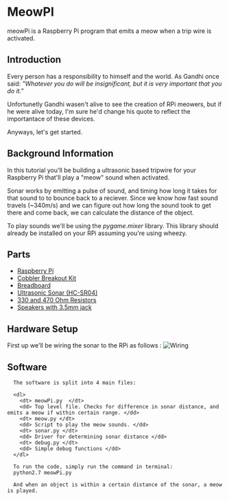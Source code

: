 MeowPI
==========

meowPi is a Raspberry Pi program that emits a meow when a trip wire is activated.

Introduction
-

Every person has a responsibility to himself and the world. As Gandhi once said: <i> "Whatever you do will be insignificant, but it is very important that you do it." </i> 

Unfortunetly Gandhi wasen't alive to see the creation of RPi meowers, but if he were alive today, I'm sure he'd change his quote to reflect the importantace of these devices.

Anyways, let's get started. 

Background Information
-

In this tutorial you'll be building a ultrasonic based tripwire for your Raspberry Pi that'll play a "meow" sound when activated. 
	  
Sonar works by emitting a pulse of sound, and timing how long it takes for that sound to to bounce back to a reciever. Since we know how fast sound travels (~340m/s) and we can figure out how long the sound took to get there and come back, we can calculate the distance of the object. 

To play sounds we'll be using the <i>pygame.mixer</i> library. This library should already be installed on your RPi assuming you're using wheezy. 

Parts 
-	  

* [Raspberry Pi]("http://www.amazon.com/Raspberry-Pi-Model-Revision-512MB/dp/B009SQQF9C/ref=sr_1_1?ie=UTF8&qid=1362138473&sr=8-1&keywords=raspberry+pi")
* [Cobbler Breakout Kit]("http://www.adafruit.com/products/914")
* [Breadboard]("http://www.amazon.com/BB400-Solderless-Plug-BreadBoard-tie-points/dp/B0040Z1ERO/ref=pd_sim_e_3")
* [Ultrasonic Sonar (HC-SR04)]("http://www.amazon.com/Ultrasonic-Module-HC-SR04-Distance-Arduino/dp/B004U8TOE6/ref=sr_1_1?ie=UTF8&qid=1362137669&sr=8-1&keywords=hc-sr04")
* [330 and 470 Ohm Resistors](http://www.amazon.com/Sparkfun-500-4W-Resistor-Kit/dp/B008MH97I4/ref=sr_1_1?s=electronics&ie=UTF8&qid=1362138498&sr=1-1&keywords=resistors")
* [Speakers with 3.5mm jack]("http://www.amazon.com/Logitech-S120-2-0-Multimedia-Speakers/dp/B000R9AAJA/ref=sr_1_2?s=electronics&ie=UTF8&qid=1362138535&sr=1-2&keywords=speakers")

Hardware Setup 
-

First up we'll be wiring the sonar to the RPi as follows : 
![Wiring]("../assets/img/ultraSonicWiring.png")  
	   
Software 
-	  
	  The software is split into 4 main files:

	  <dl>
	    <dt> meowPi.py  </dt>
	    <dd> Top level file. Checks for difference in sonar distance, and emits a meow if within certain range. </dd>
	    <dt> meow.py </dt>
	    <dd> Script to play the meow sounds. </dd>
	    <dt> sonar.py </dt>
	    <dd> Driver for determining sonar distance </dd>
	    <dt> debug.py </dt>
	    <dd> Simple debug functions </dd>
	  </dl> 
	  
	  To run the code, simply run the command in terminal:
	  python2.7 meowPi.py
	  
	  And when an object is within a certain distance of the sonar, a meow is played.


